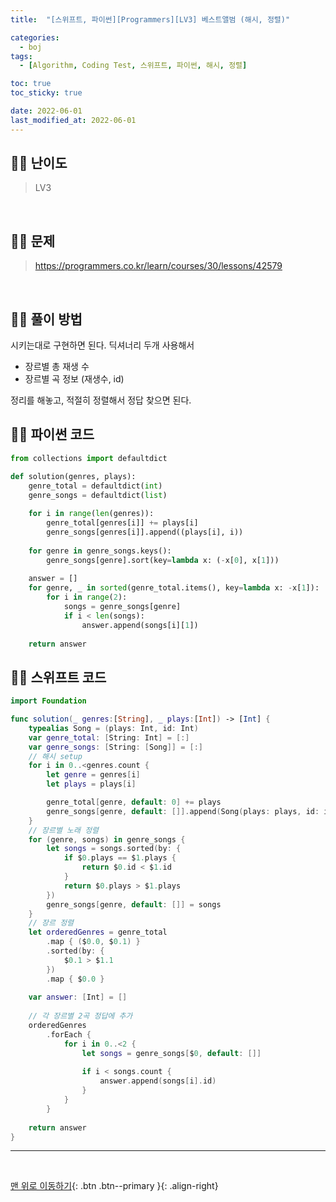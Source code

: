 ```yaml
---
title:  "[스위프트, 파이썬][Programmers][LV3] 베스트앨범 (해시, 정렬)" 

categories:
  - boj
tags:
  - [Algorithm, Coding Test, 스위프트, 파이썬, 해시, 정렬]

toc: true
toc_sticky: true

date: 2022-06-01
last_modified_at: 2022-06-01
---
```


## 🧞‍♂️ 난이도 

> LV3

<br>

## 🧞‍♂️ 문제

> <https://programmers.co.kr/learn/courses/30/lessons/42579>

<br>

## 🧞‍♂️ 풀이 방법

시키는대로 구현하면 된다.
딕셔너리 두개 사용해서
- 장르별 총 재생 수
- 장르별 곡 정보 (재생수, id)

정리를 해놓고, 적절히 정렬해서 정답 찾으면 된다.

## 🧞‍♂️ 파이썬 코드
```python
from collections import defaultdict

def solution(genres, plays):
    genre_total = defaultdict(int)
    genre_songs = defaultdict(list)
    
    for i in range(len(genres)):
        genre_total[genres[i]] += plays[i]
        genre_songs[genres[i]].append((plays[i], i))
        
    for genre in genre_songs.keys():
        genre_songs[genre].sort(key=lambda x: (-x[0], x[1]))
    
    answer = []
    for genre, _ in sorted(genre_total.items(), key=lambda x: -x[1]):
        for i in range(2):
            songs = genre_songs[genre]
            if i < len(songs):
                answer.append(songs[i][1])
    
    return answer
```

## 🧞‍♂️ 스위프트 코드
```swift
import Foundation

func solution(_ genres:[String], _ plays:[Int]) -> [Int] {
    typealias Song = (plays: Int, id: Int)
    var genre_total: [String: Int] = [:]
    var genre_songs: [String: [Song]] = [:]
    // 해시 setup
    for i in 0..<genres.count {
        let genre = genres[i]
        let plays = plays[i]

        genre_total[genre, default: 0] += plays
        genre_songs[genre, default: []].append(Song(plays: plays, id: i))
    }
    // 장르별 노래 정렬 
    for (genre, songs) in genre_songs {
        let songs = songs.sorted(by: {
            if $0.plays == $1.plays {
                return $0.id < $1.id
            }
            return $0.plays > $1.plays
        })
        genre_songs[genre, default: []] = songs
    }
    // 장르 정렬
    let orderedGenres = genre_total
        .map { ($0.0, $0.1) }
        .sorted(by: {
            $0.1 > $1.1
        })
        .map { $0.0 }
    
    var answer: [Int] = []
    
    // 각 장르별 2곡 정답에 추가
    orderedGenres
        .forEach {
            for i in 0..<2 {
                let songs = genre_songs[$0, default: []]
            
                if i < songs.count {
                    answer.append(songs[i].id)
                }
            }
        }
    
    return answer
}
```
***
<br>

[맨 위로 이동하기](#){: .btn .btn--primary }{: .align-right}
